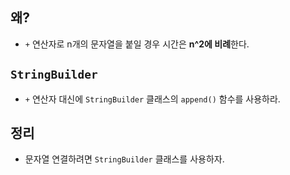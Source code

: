 ## 왜?

- `+` 연산자로 n개의 문자열을 붙일 경우 시간은 **n^2에 비례**한다.

## `StringBuilder`

- `+` 연산자 대신에 `StringBuilder` 클래스의 `append()` 함수를 사용하라.

## 정리

- 문자열 연결하려면 `StringBuilder` 클래스를 사용하자.

